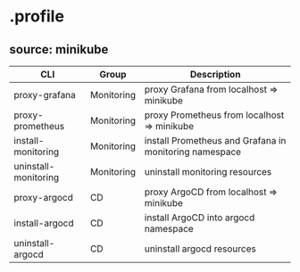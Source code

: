 # .profile

## source: minikube
| CLI   | Group | Description |
| ----- | ----- | ----------- |
| proxy-grafana | Monitoring | proxy Grafana from localhost => minikube |
| proxy-prometheus | Monitoring |proxy Prometheus from localhost => minikube |
| install-monitoring | Monitoring |install Prometheus and Grafana in monitoring namespace |
| uninstall-monitoring | Monitoring |uninstall monitoring resources |
| proxy-argocd | CD | proxy ArgoCD from localhost => minikube |
| install-argocd | CD | install ArgoCD into argocd namespace |
| uninstall-argocd | CD | uninstall argocd resources |